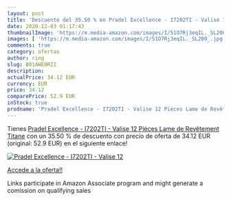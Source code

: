```yaml
---
layout: post
title: 'Descuento del 35.50 % en Pradel Excellence - I7202TI - Valise 12 '
date: 2020-12-03 01:17:43
thumbnailImage: 'https://m.media-amazon.com/images/I/51O7Rj3eqIL._SL200_.jpg'
images: [ 'https://m.media-amazon.com/images/I/51O7Rj3eqIL._SL200_.jpg' ]
comments: true
category: ofertas
author: ring
slug: B01AWE0RII
description:
actualPrice: 34.12 EUR
currency: EUR
price: 34.12
comparePrice: 52.9 EUR
inStock: true
prodname: 'Pradel Excellence - I7202TI - Valise 12 Pièces Lame de Revêtement Titane'
---
```


Tienes [Pradel Excellence - I7202TI - Valise 12 Pièces Lame de Revêtement Titane](https://www.amazon.fr/dp/B01AWE0RII/?tag=tolees0d-21) con un 35.50 % de descuento con precio de oferta de 34.12 EUR (original: 52.9 EUR) en el siguiente enlace!

[![Pradel Excellence - I7202TI - Valise 12 ](https://m.media-amazon.com/images/I/51O7Rj3eqIL._SL200_.jpg)](https://www.amazon.fr/dp/B01AWE0RII/?tag=tolees0d-21)

[Accede a la oferta!!](https://www.amazon.fr/dp/B01AWE0RII/?tag=tolees0d-21)

Links participate in Amazon Associate program and might generate a comission on qualifying sales


